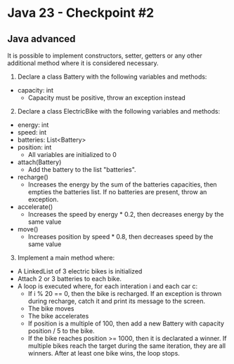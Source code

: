 # Java 23 - Checkpoint #2
## Java advanced
It is possible to implement constructors, setter, getters or any other additional method where it is considered necessary.
1. Declare a class Battery with the following variables and methods:
- capacity: int
  - Capacity must be positive, throw an exception instead
 
2. Declare a class ElectricBike with the following variables and methods:
- energy: int
- speed: int
- batteries: List\<Battery\>
- position: int
  - All variables are initialized to 0
- attach(Battery)
  - Add the battery to the list "batteries".
- recharge()
  - Increases the energy by the sum of the batteries capacities, then empties the batteries list. If no batteries are present, throw an exception.
- accelerate()
  - Increases the speed by energy * 0.2, then decreases energy by the same value
- move()
  - Increases position by speed * 0.8, then decreases speed by the same value
  
3. Implement a main method where:
- A LinkedList of 3 electric bikes is initialized
- Attach 2 or 3 batteries to each bike.
- A loop is executed where, for each interation i and each car c:
  - If i % 20 == 0, then the bike is recharged. If an exception is thrown during recharge, catch it and print its message to the screen.
  - The bike moves
  - The bike accelerates
  - If position is a multiple of 100, then add a new Battery with capacity position / 5 to the bike.
  - If the bike reaches position >= 1000, then it is declarated a winner. If multiple bikes reach the target during the same iteration, they are all winners. After at least one bike wins, the loop stops.
 
